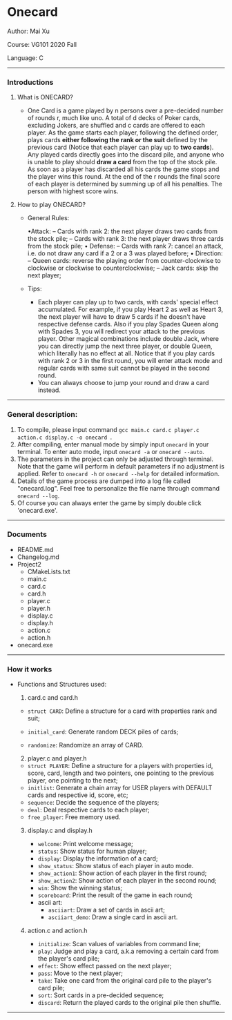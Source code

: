 # Onecard

Author: Mai Xu

Course: VG101 2020 Fall

Language: C

***

### Introductions

1. What is ONECARD?

   - One Card is a game played by n persons over a pre-decided number of rounds r, much like uno. A total of d decks of Poker cards, excluding Jokers, are shuffled and c cards are offered to each player. As the game starts each player, following the defined order, plays cards **either following the rank or the suit** defined by the previous card (Notice that each player can play up to **two cards**). Any played cards directly goes into the discard pile, and anyone who is unable to play should **draw a card** from the top of the stock pile. As soon as a player has discarded all his cards the game stops and the player wins this round. At the end of the r rounds the final score of each player is determined by summing up of all his penalties. The person with highest score wins.

2. How to play ONECARD?

   - General Rules: 

     •Attack:
     – Cards with rank 2: the next player draws two cards from the stock pile;
     – Cards with rank 3: the next player draws three cards from the stock pile;
     • Defense:
     – Cards with rank 7: cancel an attack, i.e. do not draw any card if a 2 or a 3 was played before;
     • Direction:
     – Queen cards: reverse the playing order from counter-clockwise to clockwise or clockwise to counterclockwise;
     – Jack cards: skip the next player;

   - Tips:

     - Each player can play up to two cards, with cards' special effect accumulated. For example, if you play Heart 2 as well as Heart 3, the next player will have to draw 5 cards if he doesn't have respective defense cards. Also if you play Spades Queen along with Spades 3, you will redirect your attack to the previous player. Other magical combinations include double Jack, where you can directly jump the next three player, or double Queen, which literally has no effect at all.  Notice that if you play cards with rank 2 or 3 in the first round, you will enter attack mode and regular cards with same suit cannot be played in the second round. 
     - You can always choose to jump your round and draw a card instead.

***

### General description:

1. To compile, please input command `gcc main.c card.c player.c action.c display.c -o onecard `.
2. After compiling, enter manual mode by simply input `onecard` in your terminal. To enter auto mode, input `onecard -a` or `onecard --auto`.
3. The parameters in the project can only be adjusted through terminal. Note that the game will perform in default parameters if no adjustment is applied. Refer to `onecard -h` or `onecard --help` for detailed information. 
4. Details of the game process are dumped into a log file called "onecard.log". Feel free to personalize the file name through command `onecard --log`.
5. Of course you can always enter the game by simply double click 'onecard.exe'.

***

### Documents

- README.md
- Changelog.md
- Project2
  - CMakeLists.txt
  - main.c
  - card.c
  - card.h
  - player.c
  - player.h
  - display.c
  - display.h
  - action.c
  - action.h
- onecard.exe

***

### How it works

- Functions and Structures used:

  1.  card.c and card.h

     - `struct CARD`: Define a structure for a card with properties rank and suit;

     - `initial_card`: Generate random DECK piles of cards;
     - `randomize`:  Randomize an array of CARD.

  2.  player.c and player.h

     - `struct PLAYER`: Define a structure for a players with properties id, score, card, length and two pointers, one pointing to the previous player, one pointing to the next;
     - `initlist`: Generate a chain array for USER players with DEFAULT cards and respective id, score, etc;
     - `sequence`: Decide the sequence of the players;
     - `deal`: Deal respective cards to each player;
     - `free_player`: Free memory used.

  3. display.c and display.h

     - `welcome`: Print welcome message;
     - `status`: Show status for human player;
     - `display`: Display the information of a card;
     - `show_status`: Show status of each player in auto mode.
     - `show_action1`: Show action of each player in  the first round;
     - `show_action2`: Show action of each player in  the second round;
     - `win`: Show the winning status;
     - `scoreboard`: Print the result of the game in each round;
     - ascii art:
       - `asciiart`: Draw a set of cards in ascii art;
       - `asciiart_demo`: Draw a single card in ascii art.
     
  4. action.c and action.h

     - `initialize`: Scan values of variables from command line;
     - `play`: Judge and play a card, a.k.a removing a certain card from the player's card pile;
     - `effect`: Show effect passed on the next player;
     - `pass`: Move to the next player;
     - `take`: Take one card from the original card pile to the player's card pile;
     - `sort`: Sort cards in a pre-decided sequence;
     - `discard`: Return the played cards to the original pile then shuffle.


***

